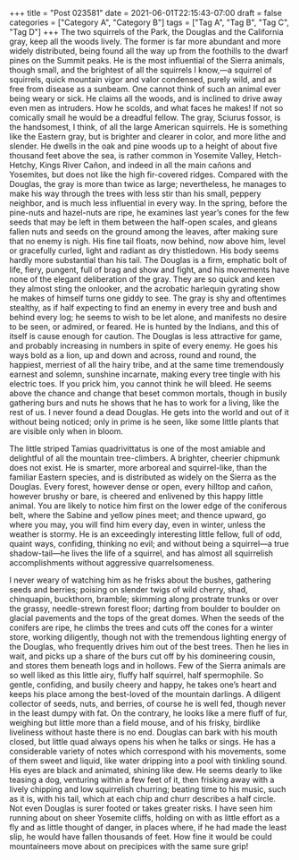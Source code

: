 +++
title = "Post 023581"
date = 2021-06-01T22:15:43-07:00
draft = false
categories = ["Category A", "Category B"]
tags = ["Tag A", "Tag B", "Tag C", "Tag D"]
+++
The two squirrels of the Park, the Douglas and the California gray, keep all the woods lively. The former is far more abundant and more widely distributed, being found all the way up from the foothills to the dwarf pines on the Summit peaks. He is the most influential of the Sierra animals, though small, and the brightest of all the squirrels I know,—a squirrel of squirrels, quick mountain vigor and valor condensed, purely wild, and as free from disease as a sunbeam. One cannot think of such an animal ever being weary or sick. He claims all the woods, and is inclined to drive away even men as intruders. How he scolds, and what faces he makes! If not so comically small he would be a dreadful fellow. The gray, Sciurus fossor, is the handsomest, I think, of all the large American squirrels. He is something like the Eastern gray, but is brighter and clearer in color, and more lithe and slender. He dwells in the oak and pine woods up to a height of about five thousand feet above the sea, is rather common in Yosemite Valley, Hetch-Hetchy, Kings River Cañon, and indeed in all the main cañons and Yosemites, but does not like the high fir-covered ridges. Compared with the Douglas, the gray is more than twice as large; nevertheless, he manages to make his way through the trees with less stir than his small, peppery neighbor, and is much less influential in every way. In the spring, before the pine-nuts and hazel-nuts are ripe, he examines last year’s cones for the few seeds that may be left in them between the half-open scales, and gleans fallen nuts and seeds on the ground among the leaves, after making sure that no enemy is nigh. His fine tail floats, now behind, now above him, level or gracefully curled, light and radiant as dry thistledown. His body seems hardly more substantial than his tail. The Douglas is a firm, emphatic bolt of life, fiery, pungent, full of brag and show and fight, and his movements have none of the elegant deliberation of the gray. They are so quick and keen they almost sting the onlooker, and the acrobatic harlequin gyrating show he makes of himself turns one giddy to see. The gray is shy and oftentimes stealthy, as if half expecting to find an enemy in every tree and bush and behind every log; he seems to wish to be let alone, and manifests no desire to be seen, or admired, or feared. He is hunted by the Indians, and this of itself is cause enough for caution. The Douglas is less attractive for game, and probably increasing in numbers in spite of every enemy. He goes his ways bold as a lion, up and down and across, round and round, the happiest, merriest of all the hairy tribe, and at the same time tremendously earnest and solemn, sunshine incarnate, making every tree tingle with his electric toes. If you prick him, you cannot think he will bleed. He seems above the chance and change that beset common mortals, though in busily gathering burs and nuts he shows that he has to work for a living, like the rest of us. I never found a dead Douglas. He gets into the world and out of it without being noticed; only in prime is he seen, like some little plants that are visible only when in bloom.

The little striped Tamias quadrivittatus is one of the most amiable and delightful of all the mountain tree-climbers. A brighter, cheerier chipmunk does not exist. He is smarter, more arboreal and squirrel-like, than the familiar Eastern species, and is distributed as widely on the Sierra as the Douglas. Every forest, however dense or open, every hilltop and cañon, however brushy or bare, is cheered and enlivened by this happy little animal. You are likely to notice him first on the lower edge of the coniferous belt, where the Sabine and yellow pines meet; and thence upward, go where you may, you will find him every day, even in winter, unless the weather is stormy. He is an exceedingly interesting little fellow, full of odd, quaint ways, confiding, thinking no evil; and without being a squirrel—a true shadow-tail—he lives the life of a squirrel, and has almost all squirrelish accomplishments without aggressive quarrelsomeness.

I never weary of watching him as he frisks about the bushes, gathering seeds and berries; poising on slender twigs of wild cherry, shad, chinquapin, buckthorn, bramble; skimming along prostrate trunks or over the grassy, needle-strewn forest floor; darting from boulder to boulder on glacial pavements and the tops of the great domes. When the seeds of the conifers are ripe, he climbs the trees and cuts off the cones for a winter store, working diligently, though not with the tremendous lighting energy of the Douglas, who frequently drives him out of the best trees. Then he lies in wait, and picks up a share of the burs cut off by his domineering cousin, and stores them beneath logs and in hollows. Few of the Sierra animals are so well liked as this little airy, fluffy half squirrel, half spermophile. So gentle, confiding, and busily cheery and happy, he takes one’s heart and keeps his place among the best-loved of the mountain darlings. A diligent collector of seeds, nuts, and berries, of course he is well fed, though never in the least dumpy with fat. On the contrary, he looks like a mere fluff of fur, weighing but little more than a field mouse, and of his frisky, birdlike liveliness without haste there is no end. Douglas can bark with his mouth closed, but little quad always opens his when he talks or sings. He has a considerable variety of notes which correspond with his movements, some of them sweet and liquid, like water dripping into a pool with tinkling sound. His eyes are black and animated, shining like dew. He seems dearly to like teasing a dog, venturing within a few feet of it, then frisking away with a lively chipping and low squirrelish churring; beating time to his music, such as it is, with his tail, which at each chip and churr describes a half circle. Not even Douglas is surer footed or takes greater risks. I have seen him running about on sheer Yosemite cliffs, holding on with as little effort as a fly and as little thought of danger, in places where, if he had made the least slip, he would have fallen thousands of feet. How fine it would be could mountaineers move about on precipices with the same sure grip!
